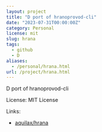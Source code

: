 ```yaml
---
layout: project
title: "D port of hranoprovod-cli"
date: "2023-07-31T00:00:00Z"
category: Personal
license: mit
slug: hrana
tags:
  - github
  - D
aliases:
  - /personal/hrana.html
url: /project/hrana.html
---
```


D port of hranoprovod-cli

License: MIT License

Links:

* [aquilax/hrana](https://github.com/aquilax/hrana)
